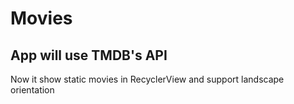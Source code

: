 # Movies

## App will use TMDB's API

Now it show static movies in RecyclerView and support landscape orientation
